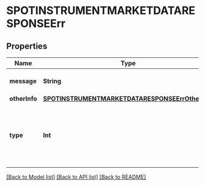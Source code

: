 # SPOTINSTRUMENTMARKETDATARESPONSEErr

## Properties
Name | Type | Description | Notes
------------ | ------------- | ------------- | -------------
**message** | **String** | A message describing the error | [optional] 
**otherInfo** | [**SPOTINSTRUMENTMARKETDATARESPONSEErrOtherInfo**](SPOTINSTRUMENTMARKETDATARESPONSEErrOtherInfo.md) |  | [optional] 
**type** | **Int** | A public facing error type. If you want to treat a specific error use the type. | [optional] 

[[Back to Model list]](../README.md#documentation-for-models) [[Back to API list]](../README.md#documentation-for-api-endpoints) [[Back to README]](../README.md)


